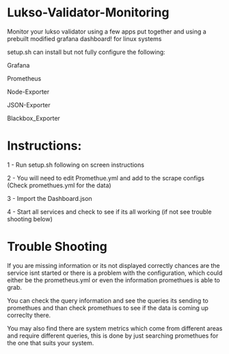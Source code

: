 # Lukso-Validator-Monitoring
Monitor your lukso validator using a few apps put together and using a prebuilt modified grafana dashboard!
for linux systems

setup.sh can install but not fully configure the following:

Grafana

Prometheus

Node-Exporter

JSON-Exporter

Blackbox_Exporter

# Instructions:

1 - Run setup.sh following on screen instructions

2 - You will need to edit Promethue.yml and add to the scrape configs (Check promethues.yml for the data)

3 - Import the Dashboard.json

4 - Start all services and check to see if its all working (if not see trouble shooting below)


# Trouble Shooting
If you are missing information or its not displayed correctly chances are the service isnt started or
there is a problem with the configuration, which could either be the prometheus.yml or even the information
promethues is able to grab.

You can check the query information and see the queries its sending to promethues and than check promethues to 
see if the data is coming up correclty there.

You may also find there are system metrics which come from different areas and require different queries,
this is done by just searching promethues for the one that suits your system.
